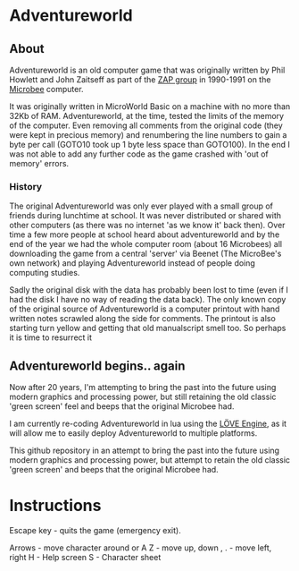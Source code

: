 # Adventureworld

## About
Adventureworld is an old computer game that was originally written by Phil Howlett and John Zaitseff as part of the [ZAP group](http://www.zap.org.au/) in 1990-1991 on the [Microbee](http://en.wikipedia.org/wiki/MicroBee) computer.

It was originally written in MicroWorld Basic on a machine with no more than 32Kb of RAM.  Adventureworld, at the time, tested the limits of the memory of the computer. Even removing all comments from the original code (they were kept in precious memory) and renumbering the line numbers to gain a byte per call (GOTO10 took up 1 byte less space than GOTO100). In the end I was not able to add any further code as the game crashed with 'out of memory' errors.

### History
The original Adventureworld was only ever played with a small group of friends during lunchtime at school.  It was never distributed or shared with other computers (as there was no internet 'as we know it' back then). Over time a few more people at school heard about adventureworld and by the end of the year we had the whole computer room (about 16 Microbees) all downloading the game from a central 'server' via Beenet (The MicroBee's own network) and playing Adventureworld instead of people doing computing studies.

Sadly the original disk with the data has probably been lost to time (even if I had the disk I have no way of reading the data back). The only known copy of the original source of Adventureworld is a computer printout with hand written notes scrawled along the side for comments. The printout is also starting turn yellow and getting that old manualscript smell too. So perhaps it is time to resurrect it

## Adventureworld begins.. again
Now after 20 years, I'm attempting to bring the past into the future using modern graphics and processing power, but still retaining the old classic 'green screen' feel and beeps that the original Microbee had.

I am currently re-coding Adventureworld in lua using the [LÖVE Engine](http://www.love2d.org), as it will allow me to easily deploy Adventureworld to multiple platforms.

This github repository in an attempt to bring the past into the future using modern graphics and processing power, but attempt to retain the old classic 'green screen' and beeps that the original Microbee had.

# Instructions
Escape key - quits the game (emergency exit).

Arrows - move character around
  or
A Z - move up, down
, . - move left, right
H - Help screen
S - Character sheet
